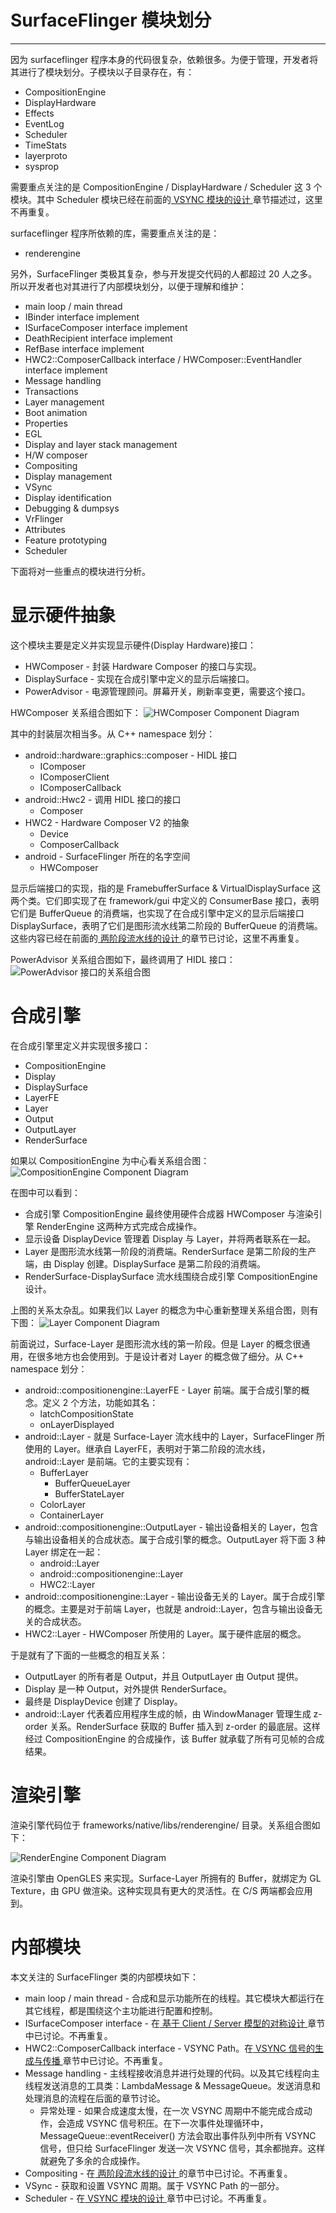 # SurfaceFlinger 模块划分
* * *

因为 surfaceflinger 程序本身的代码很复杂，依赖很多。为便于管理，开发者将其进行了模块划分。子模块以子目录存在，有：
* CompositionEngine
* DisplayHardware
* Effects
* EventLog
* Scheduler
* TimeStats
* layerproto
* sysprop

需要重点关注的是 CompositionEngine / DisplayHardware / Scheduler 这 3 个模块。其中 Scheduler 模块已经在前面的[ VSYNC 模块的设计 ](../general-design/VSYNC.md)章节描述过，这里不再重复。

surfaceflinger 程序所依赖的库，需要重点关注的是：
* renderengine

另外，SurfaceFlinger 类极其复杂，参与开发提交代码的人都超过 20 人之多。所以开发者也对其进行了内部模块划分，以便于理解和维护：
* main loop / main thread
* IBinder interface implement
* ISurfaceComposer interface implement
* DeathRecipient interface implement
* RefBase interface implement
* HWC2::ComposerCallback interface / HWComposer::EventHandler interface implement
* Message handling
* Transactions
* Layer management
* Boot animation
* Properties
* EGL
* Display and layer stack management
* H/W composer
* Compositing
* Display management
* VSync
* Display identification
* Debugging & dumpsys
* VrFlinger
* Attributes
* Feature prototyping
* Scheduler

下面将对一些重点的模块进行分析。

# 显示硬件抽象

这个模块主要是定义并实现显示硬件(Display Hardware)接口：
* HWComposer - 封装 Hardware Composer 的接口与实现。
* DisplaySurface - 实现在合成引擎中定义的显示后端接口。
* PowerAdvisor - 电源管理顾问。屏幕开关，刷新率变更，需要这个接口。

HWComposer 关系组合图如下：
![HWComposer Component Diagram](https://raw.github.com/shuyong/Design-Of-Android-10.0-Graphic-System/master/document/server-design/services_surfaceflinger_DisplayHardware_ComposerHal%20Component%20Diagram.svg)

其中的封装层次相当多。从 C++ namespace 划分：
* android::hardware::graphics::composer - HIDL 接口
  + IComposer
  + IComposerClient
  + IComposerCallback
* android::Hwc2 - 调用 HIDL 接口的接口
  + Composer
* HWC2 - Hardware Composer V2 的抽象
  + Device
  + ComposerCallback
* android - SurfaceFlinger 所在的名字空间
  + HWComposer

显示后端接口的实现，指的是 FramebufferSurface & VirtualDisplaySurface 这两个类。它们即实现了在 framework/gui 中定义的 ConsumerBase 接口，表明它们是 BufferQueue 的消费端，也实现了在合成引擎中定义的显示后端接口 DisplaySurface，表明了它们是图形流水线第二阶段的 BufferQueue 的消费端。这些内容已经在前面的[ 两阶段流水线的设计 ](../general-design/2-stage.md)的章节已讨论，这里不再重复。

PowerAdvisor 关系组合图如下，最终调用了 HIDL 接口：
![PowerAdvisor 接口的关系组合图](https://raw.github.com/shuyong/Design-Of-Android-10.0-Graphic-System/master/document/server-design/services_surfaceflinger_DisplayHardware_PowerAdvisor%20Class%20Diagram.svg)

# 合成引擎

在合成引擎里定义并实现很多接口：
* CompositionEngine
* Display
* DisplaySurface
* LayerFE
* Layer
* Output
* OutputLayer
* RenderSurface

如果以 CompositionEngine 为中心看关系组合图：
![CompositionEngine Component Diagram](https://raw.github.com/shuyong/Design-Of-Android-10.0-Graphic-System/master/document/server-design/services_surfaceflinger_CompositionEngine_include_compositionengine_CompositionEngine%20Component%20Diagram.svg)

在图中可以看到：
* 合成引擎 CompositionEngine 最终使用硬件合成器 HWComposer 与渲染引擎 RenderEngine 这两种方式完成合成操作。
* 显示设备 DisplayDevice 管理着 Display 与 Layer，并将两者联系在一起。
* Layer 是图形流水线第一阶段的消费端。RenderSurface 是第二阶段的生产端，由 Display 创建。DisplaySurface 是第二阶段的消费端。
* RenderSurface-DisplaySurface 流水线围绕合成引擎 CompositionEngine 设计。

上图的关系太杂乱。如果我们以 Layer 的概念为中心重新整理关系组合图，则有下图：
![Layer Component Diagram](https://raw.github.com/shuyong/Design-Of-Android-10.0-Graphic-System/master/document/server-design/services_surfaceflinger_Layer%20Component%20Diagram.svg)

前面说过，Surface-Layer 是图形流水线的第一阶段。但是 Layer 的概念很通用，在很多地方也会使用到。于是设计者对 Layer 的概念做了细分。从 C++ namespace 划分：
* android::compositionengine::LayerFE - Layer 前端。属于合成引擎的概念。定义 2 个方法，功能如其名：
  + latchCompositionState
  + onLayerDisplayed
* android::Layer - 就是 Surface-Layer 流水线中的 Layer，SurfaceFlinger 所使用的 Layer。继承自 LayerFE，表明对于第二阶段的流水线，android::Layer 是前端。它的主要实现有：
  + BufferLayer
    - BufferQueueLayer
    - BufferStateLayer
  + ColorLayer
  + ContainerLayer
* android::compositionengine::OutputLayer - 输出设备相关的 Layer，包含与输出设备相关的合成状态。属于合成引擎的概念。OutputLayer 将下面 3 种 Layer 绑定在一起：
  + android::Layer
  + android::compositionengine::Layer
  + HWC2::Layer
* android::compositionengine::Layer - 输出设备无关的 Layer。属于合成引擎的概念。主要是对于前端 Layer，也就是 android::Layer，包含与输出设备无关的合成状态。
* HWC2::Layer - HWComposer 所使用的 Layer。属于硬件底层的概念。

于是就有了下面的一些概念的相互关系：
* OutputLayer 的所有者是 Output，并且 OutputLayer 由 Output 提供。
* Display 是一种 Output，对外提供 RenderSurface。
* 最终是 DisplayDevice 创建了 Display。
* android::Layer 代表着应用程序生成的帧，由 WindowManager 管理生成 z-order 关系。RenderSurface 获取的 Buffer 插入到 z-order 的最底层。这样经过 CompositionEngine 的合成操作，该 Buffer 就承载了所有可见帧的合成结果。

# 渲染引擎

渲染引擎代码位于 frameworks/native/libs/renderengine/ 目录。关系组合图如下：

![RenderEngine Component Diagram](https://raw.github.com/shuyong/Design-Of-Android-10.0-Graphic-System/master/document/server-design/renderengine_include_renderengine_RenderEngine%20Component%20Diagram.svg)

渲染引擎由 OpenGLES 来实现。Surface-Layer 所拥有的 Buffer，就绑定为 GL Texture，由 GPU 做渲染。这种实现具有更大的灵活性。在 C/S 两端都会应用到。

# 内部模块

本文关注的 SurfaceFlinger 类的内部模块如下：
* main loop / main thread - 合成和显示功能所在的线程。其它模块大都运行在其它线程，都是围绕这个主功能进行配置和控制。
* ISurfaceComposer interface - 在[ 基于 Client / Server 模型的对称设计 ](../general-design/symmetrical-design.md#基于-Client--Server-模型的对称设计)章节中已讨论。不再重复。
* HWC2::ComposerCallback interface - VSYNC Path。在[ VSYNC 信号的生成与传播 ](../general-design/VSYNC.md#VSYNC-信号的生成与传播)章节中已讨论。不再重复。
* Message handling - 主线程接收消息并进行处理的代码。以及其它线程向主线程发送消息的工具类：LambdaMessage & MessageQueue。发送消息和处理消息的流程在后面的章节讨论。
  + 异常处理 - 如果合成速度太慢，在一次 VSYNC 周期中不能完成合成动作，会造成 VSYNC 信号积压。在下一次事件处理循环中，MessageQueue::eventReceiver() 方法会取出事件队列中所有 VSYNC 信号，但只给 SurfaceFlinger 发送一次 VSYNC 信号，其余都抛弃。这样就避免了多余的合成操作。
* Compositing - 在[ 两阶段流水线的设计 ](../general-design/2-stage.md)的章节中已讨论。不再重复。
* VSync - 获取和设置 VSYNC 周期。属于 VSYNC Path 的一部分。
* Scheduler - 在[ VSYNC 模块的设计 ](../general-design/VSYNC.md)章节中已讨论。不再重复。

